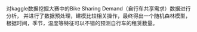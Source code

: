 对kaggle数据挖掘大赛中的Bike Sharing Demand（自行车共享需求）数据进行分析， 并进行了数据预处理，建模比较相关操作，最终得出一个随机森林模型， 根据时间，季节，温度等特征可以不错的预测自行车的租赁数量。
